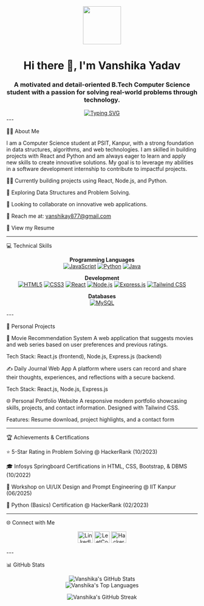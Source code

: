 <div id="header" align="center">
  <img src="https://media.giphy.com/media/M9gbBd9nbDrOTu1Mqx/giphy.gif" width="100"/>
</div><h1 align="center">Hi there 👋, I'm Vanshika Yadav</h1>
<h3 align="center">A motivated and detail-oriented B.Tech Computer Science student with a passion for solving real-world problems through technology.</h3><div align="center">
  <a href="https://git.io/typing-svg">
    <img src="https://readme-typing-svg.herokuapp.com?font=Fira+Code&size=24&pause=1000&color=25F7B3&width=435&lines=B.Tech+Computer+Science+Student;Passionate+Problem+Solver;Web+Developer;Eager+to+Gain+Industry+Experience" alt="Typing SVG" />
  </a>
</div>
---

🙋‍♀️ About Me

I am a Computer Science student at PSIT, Kanpur, with a strong foundation in data structures, algorithms, and web technologies. I am skilled in building projects with React and Python and am always eager to learn and apply new skills to create innovative solutions. My goal is to leverage my abilities in a software development internship to contribute to impactful projects.

👩‍💻 Currently building projects using React, Node.js, and Python.

🌱 Exploring Data Structures and Problem Solving.

🤝 Looking to collaborate on innovative web applications.

📧 Reach me at: vanshikay877@gmail.com

📄 View my Resume



---

💻 Technical Skills

<p align="center">
  <strong>Programming Languages</strong><br>
  <a href="#"><img alt="JavaScript" src="https://img.shields.io/badge/JavaScript-F7DF1E?style=for-the-badge&logo=javascript&logoColor=black"></a>
  <a href="#"><img alt="Python" src="https://img.shields.io/badge/Python-3776AB?style=for-the-badge&logo=python&logoColor=white"></a>
  <a href="#"><img alt="Java" src="https://img.shields.io/badge/Java-007396?style=for-the-badge&logo=java&logoColor=white"></a>
</p><p align="center">
  <strong>Development</strong><br>
  <a href="#"><img alt="HTML5" src="https://img.shields.io/badge/HTML5-E34F26?style=for-the-badge&logo=html5&logoColor=white"></a>
  <a href="#"><img alt="CSS3" src="https://img.shields.io/badge/CSS3-1572B6?style=for-the-badge&logo=css3&logoColor=white"></a>
  <a href="#"><img alt="React" src="https://img.shields.io/badge/React-20232A?style=for-the-badge&logo=react&logoColor=61DAFB"></a>
  <a href="#"><img alt="Node.js" src="https://img.shields.io/badge/Node.js-339933?style=for-the-badge&logo=nodedotjs&logoColor=white"></a>
  <a href="#"><img alt="Express.js" src="https://img.shields.io/badge/Express.js-000000?style=for-the-badge&logo=express&logoColor=white"></a>
  <a href="#"><img alt="Tailwind CSS" src="https://img.shields.io/badge/Tailwind_CSS-38B2AC?style=for-the-badge&logo=tailwind-css&logoColor=white"></a>
</p><p align="center">
  <strong>Databases</strong><br>
  <a href="#"><img alt="MySQL" src="https://img.shields.io/badge/MySQL-4479A1?style=for-the-badge&logo=mysql&logoColor=white"></a>
</p>
---

🚀 Personal Projects

🎥 Movie Recommendation System
A web application that suggests movies and web series based on user preferences and previous ratings.

Tech Stack: React.js (frontend), Node.js, Express.js (backend)


✍️ Daily Journal Web App
A platform where users can record and share their thoughts, experiences, and reflections with a secure backend.

Tech Stack: React.js, Node.js, Express.js


🌐 Personal Portfolio Website
A responsive modern portfolio showcasing skills, projects, and contact information. Designed with Tailwind CSS.

Features: Resume download, project highlights, and a contact form



---

🏆 Achievements & Certifications

⭐ 5-Star Rating in Problem Solving @ HackerRank (10/2023)

🎓 Infosys Springboard Certifications in HTML, CSS, Bootstrap, & DBMS (10/2022)

🧠 Workshop on UI/UX Design and Prompt Engineering @ IIT Kanpur (06/2025)

🐍 Python (Basics) Certification @ HackerRank (02/2023)



---

🌐 Connect with Me

<p align="center">
  <a href="https://linkedin.com/in/vanshika-yadav-9288a3290" target="_blank"><img src="https://raw.githubusercontent.com/rahuldkjain/github-profile-readme-generator/master/src/images/icons/Social/linked-in-alt.svg" alt="LinkedIn" height="30" width="40" /></a>
  <a href="https://www.leetcode.com/Vanshikayadav133" target="_blank"><img src="https://raw.githubusercontent.com/rahuldkjain/github-profile-readme-generator/master/src/images/icons/Social/leet-code.svg" alt="LeetCode" height="30" width="40" /></a>
  <a href="https://www.hackerrank.com/CS-2201640100318" target="_blank"><img src="https://raw.githubusercontent.com/rahuldkjain/github-profile-readme-generator/master/src/images/icons/Social/hacker-rank.svg" alt="HackerRank" height="30" width="40" /></a>
</p>
---

📊 GitHub Stats

<p align="center">
  <img src="https://github-readme-stats.vercel.app/api?username=vanshikayadav13&show_icons=true&theme=dracula&include_all_commits=true&count_private=true" alt="Vanshika's GitHub Stats" />
  <br/>
  <img src="https://github-readme-stats.vercel.app/api/top-langs/?username=vanshikayadav13&layout=compact&langs_count=8&theme=dracula" alt="Vanshika's Top Languages" />
</p><p align="center">
  <img src="https://github-readme-streak-stats.herokuapp.com/?user=vanshikayadav13&theme=dark" alt="Vanshika's GitHub Streak" />
</p>
